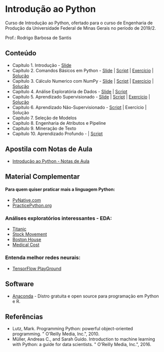 # Introdução ao Python
Curso de Introdução ao Python, ofertado para o curso de Engenharia de Produção da Universidade Federal de Minas Gerais no período de 2019/2.

Prof.: Rodrigo Barbosa de Santis

## Conteúdo

* Capítulo 1. Introdução - [Slide](https://github.com/rodrigosantis1/intropython/blob/master/Slides/01%20-%20Python.pdf)
* Capítulo 2. Comandos Básicos em Python - [Slide](https://github.com/rodrigosantis1/intropython/blob/master/Slides/02%20-%20Python%20-%20Orienta%C3%A7%C3%A3o%20a%20objetos.pdf) | [Script](https://github.com/rodrigosantis1/intropython/blob/master/Scripts/Cap%2002%20-%20Comandos%20Basicos%20em%20Python.ipynb) | [Exercício](https://github.com/rodrigosantis1/intropython/blob/master/Exercicios/Cap%202%20-%20Comandos%20B%C3%A1sicos%20em%20Python.ipynb) | [Solução](https://github.com/rodrigosantis1/intropython/blob/master/Soluções/Cap%202%20-%20Comandos%20B%C3%A1sicos%20em%20Python%20-%20Resolvido.ipynb)
* Capítulo 3. Cálculo Numerico com NumPy - [Slide](https://github.com/rodrigosantis1/intropython/blob/master/Slides/03%20-%20Numpy.pdf) | [Script](https://github.com/rodrigosantis1/intropython/blob/master/Scripts/Cap%2003%20-%20Numpy.ipynb) | [Exercício](https://github.com/rodrigosantis1/intropython/blob/master/Exercicios/Cap%203%20-%20Numpy.ipynb) | [Solução](https://github.com/rodrigosantis1/intropython/blob/master/Soluções/Cap%203%20-%20Numpy%20-%20Resolvido.ipynb)
* Capítulo 4. Análise Exploratória de Dados - [Slide](https://github.com/rodrigosantis1/intropython/blob/master/Slides/04%20-%20Analise%20Exploratoria.pdf) | [Script](https://github.com/rodrigosantis1/intropython/blob/master/Scripts/Cap%2004%20-%20Representacao%20de%20Dados.ipynb)
* Capítulo 5. Aprendizado Supervisionado - [Slide](https://github.com/rodrigosantis1/intropython/blob/master/Slides/05%20-%20Aprendizado%20Supervisionado%20e%20N%C3%A3o-Supervisionado.pdf) | [Script](https://github.com/rodrigosantis1/intropython/blob/master/Scripts/Cap%2005%20-%20Aprendizado%20Supervisionado.ipynb) | [Exercício](https://github.com/rodrigosantis1/intropython/blob/master/Exercicios/Cap%205%20-%20Aprendizado%20Supervisionado.ipynb) | [Solução](https://github.com/rodrigosantis1/intropython/blob/master/Soluções/Cap%205%20-%20Aprendizado%20Supervisionado.ipynb)
* Capítulo 6. Aprendizado Não-Supervisionado - [Script](https://github.com/rodrigosantis1/intropython/blob/master/Scripts/Cap%2006%20-%20Aprendizado%20N%C3%A3o-Supervisionado.ipynb) | Exercício | Solução
* Capítulo 7. Seleção de Modelos
* Capítulo 8. Engenharia de Atributos e Pipeline
* Capítulo 9. Mineração de Texto
* Capítulo 10. Aprendizado Profundo -  | [Script](https://github.com/rodrigosantis1/intropython/blob/master/Scripts/Cap%2010%20-%20Aprendizado%20Profundo.ipynb)

## Apostila com Notas de Aula

* [Introdução ao Python - Notas de Aula](https://www.scribd.com/document/426243007/Introducao-ao-Python)

## Material Complementar

#### Para quem quiser praticar mais a linguagem Python:
* [PyNative.com](https://pynative.com/python-exercises-with-solutions/)
* [PracticePython.org](https://www.practicepython.org/)

### Análises exploratórios interessantes - EDA:

* [Titanic](https://www.kaggle.com/ash316/eda-to-prediction-dietanic)
* [Stock Movement](https://www.kaggle.com/artgor/eda-feature-engineering-and-everything)
* [Boston House](https://www.kaggle.com/dgawlik/house-prices-eda)
* [Medical Cost](https://virtual.ufmg.br/20192/mod/url/view.php?id=74373)

### Entenda melhor redes neurais:
* [TensorFlow PlayGround](https://playground.tensorflow.org/)


## Software

*  [Anaconda](https://www.anaconda.com/) - Distro gratuita e open source para programação em Python e R.

## Referências

* Lutz, Mark. Programming Python: powerful object-oriented programming. " O'Reilly Media, Inc.", 2010.
* Müller, Andreas C., and Sarah Guido. Introduction to machine learning with Python: a guide for data scientists. " O'Reilly Media, Inc.", 2016.
